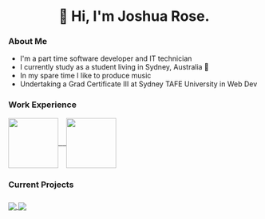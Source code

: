 <p>
  <h1 align="center">👋 Hi, I'm Joshua Rose.</h1>
</p>
<p>
  <h3 align="left">About Me</h3>
  <ul>
    <li>I'm a part time software developer and IT technician</li>
    <li>I currently study as a student living in Sydney, Australia 🦘</li>
    <li>In my spare time I like to produce music</li>
    <li>Undertaking a Grad Certificate III at Sydney TAFE University in Web Dev</li> 
  </ul>
</p>

<p>
  <h3 align="left">Work Experience</h3>
  <a href="https://www.bravurasolutions.com/australia/">
    <kbd><img 
      align="center" 
      height="100" 
      src="https://cpp-prod-seek-company-image-uploads.s3.ap-southeast-2.amazonaws.com/814426/logo/657ae531-bcca-11ea-86d1-e52bae5cc086.png"/>
     </kbd>
  </a>
  <a href="https://centelon.com/">
    &nbsp;
    <kbd><img 
      align="center" 
      height="100" 
      src="https://res.cloudinary.com/crunchbase-production/image/upload/c_lpad,f_auto,q_auto:eco,dpr_1/cihaxvnkshd6s5flqmut"/>
    </kbd>
  </a>
</p>

<p>
  <h3 align="left">Current Projects<h3>
</p>
<a href="https://github.com/anuraghazra/github-readme-stats">
  <img 
    align="center" 
    src="https://github-readme-stats.vercel.app/api/pin/?username=anuraghazra&repo=github-readme-stats"
  </img>
</a>

<a href="https://github.com/anuraghazra/convoychat">
  <img 
    align="center" 
    src="https://github-readme-stats.vercel.app/api/pin/?username=anuraghazra&repo=convoychat"
   </img>
</a>

